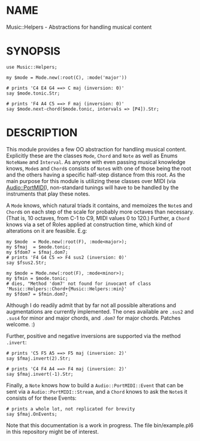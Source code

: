 NAME
====

Music::Helpers - Abstractions for handling musical content

SYNOPSIS
========

    use Music::Helpers;

    my $mode = Mode.new(:root(C), :mode('major'))

    # prints 'C4 E4 G4 ==> C maj (inversion: 0)'
    say $mode.tonic.Str;

    # prints 'F4 A4 C5 ==> F maj (inversion: 0)'
    say $mode.next-chord($mode.tonic, intervals => [P4]).Str;

DESCRIPTION
===========

This module provides a few OO abstraction for handling musical content. Explicitly these are the classes `Mode`, `Chord` and `Note` as well as Enums `NoteName` and `Interval`. As anyone with even passing musical knowledge knows, `Mode`s and `Chord`s consists of `Note`s with one of those being the root and the others having a specific half-step distance from this root. As the main purpose for this module is utilizing these classes over MIDI (via [Audio::PortMIDI](https://github.com/jonathanstowe/Audio-PortMIDI/)), non-standard tunings will have to be handled by the instruments that play these notes.

A `Mode` knows, which natural triads it contains, and memoizes the `Note`s and `Chord`s on each step of the scale for probably more octaves than necessary. (That is, 10 octaves, from C-1 to C9, MIDI values 0 to 120.) Further, a `Chord` knows via a set of Roles applied at construction time, which kind of alterations on it are feasible. E.g:

    my $mode  = Mode.new(:root(F), :mode<major>);
    my $fmaj  = $mode.tonic;
    my $fdom7 = $fmaj.dom7;
    # prints 'F4 G4 C5 => F4 sus2 (inversion: 0)'
    say $fsus2.Str;

    my $mode = Mode.new(:root(F), :mode<minor>);
    my $fmin = $mode.tonic;
    # dies, "Method 'dom7' not found for invocant of class 'Music::Helpers::Chord+{Music::Helpers::min}'
    my $fdom7 = $fmin.dom7;

Although I do readily admit that by far not all possible alterations and augmentations are currently implemented. The ones available are `.sus2` and `.sus4` for minor and major chords, and `.dom7` for major chords. Patches welcome. :)

Further, positive and negative inversions are supported via the method `.invert`:

    # prints 'C5 F5 A5 ==> F5 maj (inversion: 2)'
    say $fmaj.invert(2).Str;

    # prints 'C4 F4 A4 ==> F4 maj (inversion: 2)'
    say $fmaj.invert(-1).Str;

Finally, a `Note` knows how to build a `Audio::PortMIDI::Event` that can be sent via a `Audio::PortMIDI::Stream`, and a `Chord` knows to ask the `Note`s it consists of for these Events:

    # prints a whole lot, not replicated for brevity
    say $fmaj.OnEvents;

Note that this documentation is a work in progress. The file bin/example.pl6 in this repository might be of interest.
